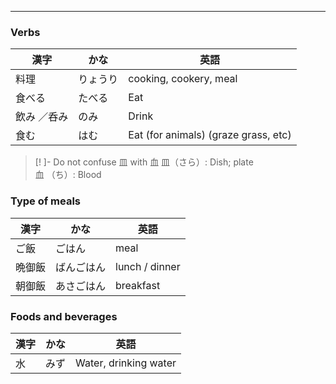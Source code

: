 
---

### Verbs
| 漢字 | かな | 英語 |
| ---- | ---- | ---- |
| 料理 | りょうり | cooking, cookery, meal |
| 食べる | たべる | Eat |
| 飲み ／呑み | のみ | Drink |
| 食む | はむ | Eat (for animals) (graze grass, etc) |

>[! ]- Do not confuse 皿 with  血
>皿（さら）: Dish; plate \
>血 （ち）: Blood

### Type of meals
| 漢字 | かな | 英語 |
| ---- | ---- | ---- |
| ご飯 | ごはん | meal |
| 晩御飯 | ばんごはん | lunch / dinner |
| 朝御飯 | あさごはん | breakfast |

### Foods and beverages

| 漢字 | かな | 英語 |
| ---- | ---- | ---- |
| 水 | みず | Water, drinking water |